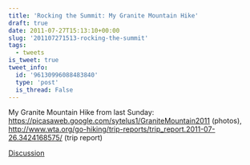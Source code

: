 ```yaml
---
title: 'Rocking the Summit: My Granite Mountain Hike'
draft: true
date: 2011-07-27T15:13:10+00:00
slug: '201107271513-rocking-the-summit'
tags:
  - tweets
is_tweet: true
tweet_info:
  id: '96130996088483840'
  type: 'post'
  is_thread: False
---
```




My Granite Mountain Hike from last Sunday: <https://picasaweb.google.com/sytelus1/GraniteMountain2011> (photos), <http://www.wta.org/go-hiking/trip-reports/trip_report.2011-07-26.3424168575/> (trip report)

[Discussion](https://x.com/sytelus/status/96130996088483840)
